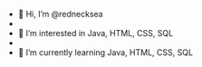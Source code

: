 - 👋 Hi, I’m @rednecksea
- 
- 👀 I’m interested in Java, HTML, CSS, SQL
- 
- 🌱 I’m currently learning Java, HTML, CSS, SQL
<!---
rednecksea/rednecksea is a ✨ special ✨ repository because its `README.md` (this file) appears on your GitHub profile.
You can click the Preview link to take a look at your changes.
--->
